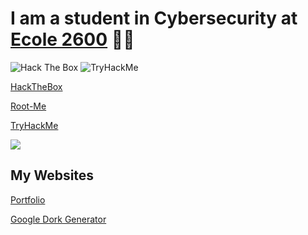 # I am a student in Cybersecurity at <a href="https://ecole2600.com/">Ecole 2600</a> 🏴‍☠️

<img src="http://www.hackthebox.eu/badge/image/1073772" alt="Hack The Box">

<img src="https://tryhackme-badges.s3.amazonaws.com/JuleZ.png" alt="TryHackMe">

<a href="https://www.hackthebox.com/home/users/profile/1073772">HackTheBox</a>

<a href="https://www.root-me.org/JuleZ-528797">Root-Me</a>
  
<a href="https://tryhackme.com/p/JuleZ">TryHackMe</a>

<a href="https://www.linkedin.com/in/julestblt/"><img src="https://img.shields.io/badge/LinkedIn-0077B5?style=for-the-badge&logo=linkedin&logoColor=white" /></a>



## My Websites

<a href="https://julez.cat">Portfolio</a>

<a href="https://dork.julez.cat">Google Dork Generator</a>
